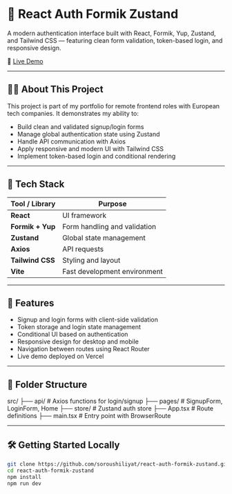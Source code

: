 # 🔐 React Auth Formik Zustand

A modern authentication interface built with React, Formik, Yup, Zustand, and Tailwind CSS — featuring clean form validation, token-based login, and responsive design.

🎯 [Live Demo](https://react-auth-formik-zustand.vercel.app/)  


---

## 👨‍💻 About This Project

This project is part of my portfolio for remote frontend roles with European tech companies. It demonstrates my ability to:

- Build clean and validated signup/login forms
- Manage global authentication state using Zustand
- Handle API communication with Axios
- Apply responsive and modern UI with Tailwind CSS
- Implement token-based login and conditional rendering

---

## 🧰 Tech Stack

| Tool / Library | Purpose |
|----------------|---------|
| **React** | UI framework |
| **Formik + Yup** | Form handling and validation |
| **Zustand** | Global state management |
| **Axios** | API requests |
| **Tailwind CSS** | Styling and layout |
| **Vite** | Fast development environment |

---

## 🚀 Features

- Signup and login forms with client-side validation
- Token storage and login state management
- Conditional UI based on authentication
- Responsive design for desktop and mobile
- Navigation between routes using React Router
- Live demo deployed on Vercel

---

## 📂 Folder Structure

src/ ├── api/             # Axios functions for login/signup ├── pages/           # SignupForm, LoginForm, Home ├── store/           # Zustand auth store ├── App.tsx          # Route definitions ├── main.tsx         # Entry point with BrowserRoute


---

## 🛠️ Getting Started Locally

```bash
git clone https://github.com/soroushiliyat/react-auth-formik-zustand.git
cd react-auth-formik-zustand
npm install
npm run dev
